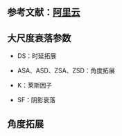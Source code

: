 ## 参考文献：[阿里云](https://developer.aliyun.com/article/743762)

## 大尺度衰落参数

+ DS：时延拓展

+ ASA、ASD、ZSA、ZSD：角度拓展

+ K：莱斯因子

+ SF：阴影衰落

## 角度拓展
